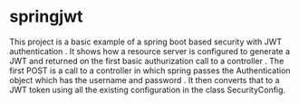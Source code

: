 # springjwt

This project is a basic example of a spring boot based security with JWT authentication . It shows how a resource server is configured to generate a JWT and returned on the first 
  basic authurization call to a controller . The first POST is a call to a controller in which spring passes the Authentication object which has the username and password . It then converts 
  that to a JWT token using all the existing configuration in the class SecurityConfig.
